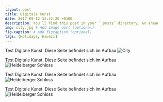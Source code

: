 ```yaml
---
layout: post
title: Digitale Kunst
date: 2017-09-12 13:32:20 +0300
description: You’ll find this post in your `_posts` directory. Go ahead and edit it and re-build the site to see your changes. # Add post description (optional)
img: city.jpg # Add image post (optional) 
fig-caption: # Add figcaption (optional)
tags: [Holidays, Hawaii]
---
```

Test Digitale Kunst. Diese Seite befindet sich im Aufbau 
![City]({{site.baseurl}}/assets/img/city.jpg)

Test Digitale Kunst. Diese Seite befindet sich im Aufbau 
![Heidelberger Schloss]({{site.baseurl}}/assets/img/heidelberger_schloss2.jpg)


Test Digitale Kunst. Diese Seite befindet sich im Aufbau 
![Heidelberger Schloss]({{site.baseurl}}/assets/img/golden_gate.jpg)


Test Digitale Kunst. Diese Seite befindet sich im Aufbau 
![Heidelberger Schloss]({{site.baseurl}}/assets/img/hindenburg.jpg)




